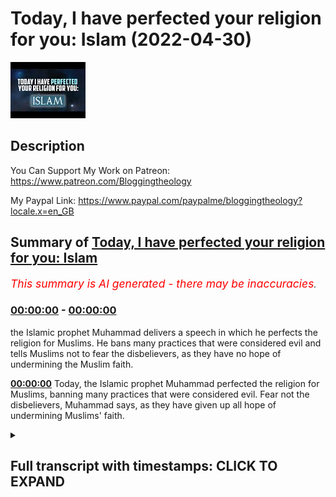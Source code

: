 # Today, I have perfected your religion for you: Islam (2022-04-30)

![alt Today, I have perfected your religion for you: Islam](jh8qlWG251Y.jpg "Today, I have perfected your religion for you: Islam")

## Description

You Can Support My Work on Patreon:
https://www.patreon.com/Bloggingtheology

My Paypal Link: 
https://www.paypal.com/paypalme/bloggingtheology?locale.x=en_GB

## Summary of [Today, I have perfected your religion for you: Islam](https://www.youtube.com/watch?v=jh8qlWG251Y)


*<span style="color:red; font-size:125%">This summary is AI generated - there may be inaccuracies</span>. [](/)*

### [00:00:00](https://www.youtube.com/watch?v=jh8qlWG251Y&t=0) - [00:00:00](https://www.youtube.com/watch?v=jh8qlWG251Y&t=0)

 the Islamic prophet Muhammad delivers a speech in which he perfects the religion for Muslims. He bans many practices that were considered evil and tells Muslims not to fear the disbelievers, as they have no hope of undermining the Muslim faith.

**[00:00:00](https://www.youtube.com/watch?v=jh8qlWG251Y&t=0)** Today, the Islamic prophet Muhammad perfected the religion for Muslims, banning many practices that were considered evil. Fear not the disbelievers, Muhammad says, as they have given up all hope of undermining Muslims' faith.

<details><summary><h2>Full transcript with timestamps: CLICK TO EXPAND</h2></summary>

[0:00:00](https://youtu.be/jh8qlWG251Y?t=0) forbidden to you are carrion blood and  
[0:00:03](https://youtu.be/jh8qlWG251Y?t=3) swine what is slaughtered in the name of  
[0:00:05](https://youtu.be/jh8qlWG251Y?t=5) any other than allah what is killed by  
[0:00:08](https://youtu.be/jh8qlWG251Y?t=8) strangling beating a fall or by being  
[0:00:12](https://youtu.be/jh8qlWG251Y?t=12) gawed to death what is partly eaten by a  
[0:00:15](https://youtu.be/jh8qlWG251Y?t=15) predator unless you slaughter it and  
[0:00:18](https://youtu.be/jh8qlWG251Y?t=18) what is sacrificed on altars  
[0:00:21](https://youtu.be/jh8qlWG251Y?t=21) you are also forbidden to draw lots for  
[0:00:23](https://youtu.be/jh8qlWG251Y?t=23) decisions this is all evil today the  
[0:00:27](https://youtu.be/jh8qlWG251Y?t=27) disbelievers have given up all hope of  
[0:00:30](https://youtu.be/jh8qlWG251Y?t=30) undermining your faith so do not fear  
[0:00:33](https://youtu.be/jh8qlWG251Y?t=33) them fear me  
[0:00:35](https://youtu.be/jh8qlWG251Y?t=35) today i have perfected your faith for  
[0:00:38](https://youtu.be/jh8qlWG251Y?t=38) you completed my favor upon you and  
[0:00:41](https://youtu.be/jh8qlWG251Y?t=41) chosen islam as your way but whoever is  
[0:00:45](https://youtu.be/jh8qlWG251Y?t=45) compelled by extreme hunger not  
[0:00:48](https://youtu.be/jh8qlWG251Y?t=48) intending to sin  
[0:00:50](https://youtu.be/jh8qlWG251Y?t=50) then surely allah is all forgiving most  
[0:00:54](https://youtu.be/jh8qlWG251Y?t=54) merciful  

</details>
